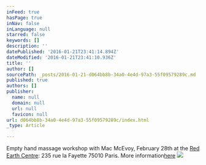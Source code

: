 ```yaml
---
inFeed: true
hasPage: true
inNav: false
inLanguage: null
starred: false
keywords: []
description: ''
datePublished: '2016-01-21T23:41:14.894Z'
dateModified: '2016-01-21T23:41:10.936Z'
title: ''
author: []
sourcePath: _posts/2016-01-21-d064bb8b-34a0-4e4d-97a3-55f09579289c.md
published: true
authors: []
publisher:
  name: null
  domain: null
  url: null
  favicon: null
url: d064bb8b-34a0-4e4d-97a3-55f09579289c/index.html
_type: Article

---
```

Empty hand massage workshop with Mac McEvoy, February 28th at the [Red Earth Centre][0]: 235 rue la Fayette 75010 Paris. More information[here][1]
![](https://the-grid-user-content.s3-us-west-2.amazonaws.com/c736f606-f8e3-4cd2-8285-dcb0c9b6ab30.jpg)

[0]: http://www.redearthcentre.com/
[1]: http://www.redearthcentre.com/eng/?p=1099